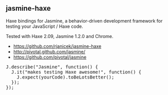 jasmine-haxe
------------

Haxe bindings for Jasmine, a behavior-driven development framework for testing your JavaScript / Haxe code.

Tested with Haxe 2.09, Jasmine 1.2.0 and Chrome.

- https://github.com/rjanicek/jasmine-haxe
- http://pivotal.github.com/jasmine/
- https://github.com/pivotal/jasmine

<pre>
J.describe("Jasmine", function() {
  J.it("makes testing Haxe awesome!", function() {
    J.expect(yourCode).toBeLotsBetter();
  });
});
</pre>